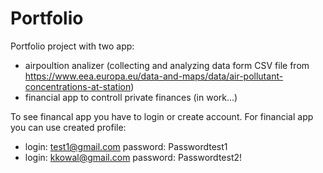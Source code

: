 # Portfolio
Portfolio project with two app:
- airpoultion analizer (collecting and analyzing data form CSV file from https://www.eea.europa.eu/data-and-maps/data/air-pollutant-concentrations-at-station)
- financial app to controll private finances (in work...)

To see financal app you have to login or create account.
For financial app you can use created profile:
- login: test1@gmail.com password: Passwordtest1
- login: kkowal@gmail.com password: Passwordtest2!

